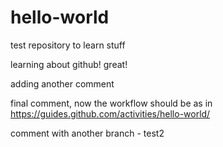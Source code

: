 # hello-world
test repository to learn stuff

learning about github! great! 

adding another comment

final comment, now the workflow should be as in https://guides.github.com/activities/hello-world/

comment with another branch - test2
